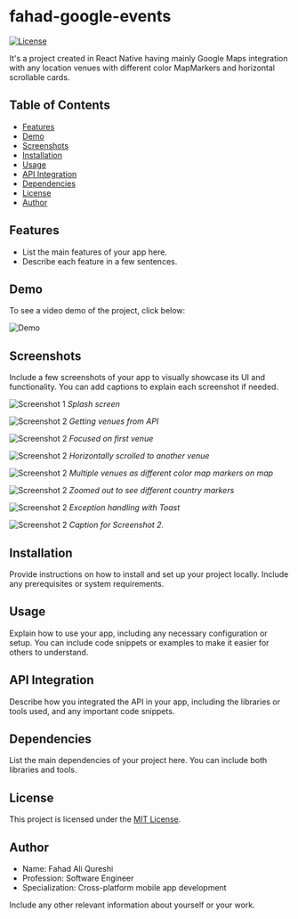 # fahad-google-events

[![License](https://img.shields.io/badge/license-MIT-blue.svg)](https://opensource.org/licenses/MIT)

It's a project created in React Native having mainly Google Maps integration with any location venues with different color MapMarkers and horizontal scrollable cards.

## Table of Contents

- [Features](#features)
- [Demo](#demo)
- [Screenshots](#screenshots)
- [Installation](#installation)
- [Usage](#usage)
- [API Integration](#api-integration)
- [Dependencies](#dependencies)
- [License](#license)
- [Author](#author)

## Features

- List the main features of your app here.
- Describe each feature in a few sentences.

## Demo

To see a video demo of the project, click below:

![Demo](gifs/LowResolutionGIF.gif)

## Screenshots

Include a few screenshots of your app to visually showcase its UI and functionality. You can add captions to explain each screenshot if needed.

![Screenshot 1](screenshots/Screenshot_20230522-023931_FahadGoogleEvents.jpg)
_Splash screen_

![Screenshot 2](screenshots/Screenshot_20230522-023945_FahadGoogleEvents.jpg)
_Getting venues from API_

![Screenshot 2](screenshots/Screenshot_20230522-023957_FahadGoogleEvents.jpg)
_Focused on first venue_

![Screenshot 2](screenshots/Screenshot_20230522-024050_FahadGoogleEvents.jpg)
_Horizontally scrolled to another venue_

![Screenshot 2](screenshots/Screenshot_20230522-024110_FahadGoogleEvents.jpg)
_Multiple venues as different color map markers on map_

![Screenshot 2](screenshots/Screenshot_20230522-024158_FahadGoogleEvents.jpg)
_Zoomed out to see different country markers_

![Screenshot 2](screenshots/Screenshot_20230522-024224_FahadGoogleEvents.jpg)
_Exception handling with Toast_

![Screenshot 2](screenshots/screenshot2.png)
_Caption for Screenshot 2._

## Installation

Provide instructions on how to install and set up your project locally. Include any prerequisites or system requirements.

## Usage

Explain how to use your app, including any necessary configuration or setup. You can include code snippets or examples to make it easier for others to understand.

## API Integration

Describe how you integrated the API in your app, including the libraries or tools used, and any important code snippets.

## Dependencies

List the main dependencies of your project here. You can include both libraries and tools.

## License

This project is licensed under the [MIT License](LICENSE.md).

## Author

- Name: Fahad Ali Qureshi
- Profession: Software Engineer
- Specialization: Cross-platform mobile app development

Include any other relevant information about yourself or your work.
